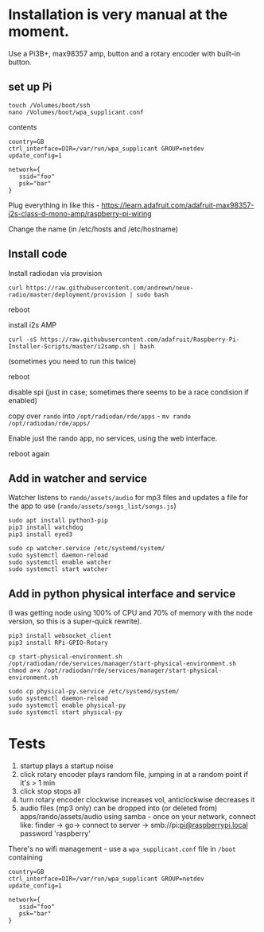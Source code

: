 # Installation is very manual at the moment.

Use a Pi3B+, max98357 amp, button and a rotary encoder with built-in button.

## set up Pi

    touch /Volumes/boot/ssh
    nano /Volumes/boot/wpa_supplicant.conf

contents

    country=GB
    ctrl_interface=DIR=/var/run/wpa_supplicant GROUP=netdev
    update_config=1

    network={
       ssid="foo"
       psk="bar"
    }

Plug everything in like this - https://learn.adafruit.com/adafruit-max98357-i2s-class-d-mono-amp/raspberry-pi-wiring

Change the name (in /etc/hosts and /etc/hostname)

## Install code

Install radiodan via provision

    curl https://raw.githubusercontent.com/andrewn/neue-radio/master/deployment/provision | sudo bash

reboot

install i2s AMP

    curl -sS https://raw.githubusercontent.com/adafruit/Raspberry-Pi-Installer-Scripts/master/i2samp.sh | bash

(sometimes you need to run this twice)

reboot

disable spi (just in case; sometimes there seems to be a race condision if enabled)

copy over `rando` into `/opt/radiodan/rde/apps` -  `mv rando /opt/radiodan/rde/apps/`

Enable just the rando app, no services, using the web interface.

reboot again

## Add in watcher and service

Watcher listens to `rando/assets/audio`  for mp3 files and updates a file for the app to use (`rando/assets/songs_list/songs.js`)

    sudo apt install python3-pip
    pip3 install watchdog 
    pip3 install eyed3

    sudo cp watcher.service /etc/systemd/system/
    sudo systemctl daemon-reload
    sudo systemctl enable watcher
    sudo systemctl start watcher

## Add in python physical interface and service

(I was getting node using 100% of CPU and 70% of memory with the node version, so this is a super-quick rewrite).

    pip3 install websocket_client
    pip3 install RPi-GPIO-Rotary

    cp start-physical-environment.sh /opt/radiodan/rde/services/manager/start-physical-environment.sh
    chmod a+x /opt/radiodan/rde/services/manager/start-physical-environment.sh 

    sudo cp physical-py.service /etc/systemd/system/
    sudo systemctl daemon-reload
    sudo systemctl enable physical-py
    sudo systemctl start physical-py


# Tests

 1. startup plays a startup noise
 2. click rotary encoder plays random file, jumping in at a random point if it's > 1 min
 3. click stop stops all
 4. turn rotary encoder clockwise increases vol, anticlockwise decreases it
 5. audio files (mp3 only) can be dropped into (or deleted from) apps/rando/assets/audio using samba - once on your network, connect like:
finder -> go-> connect to server -> smb://pi:pi@raspberrypi.local password 'raspberry'

There's no wifi management - use a `wpa_supplicant.conf` file in `/boot` containing

```
country=GB
ctrl_interface=DIR=/var/run/wpa_supplicant GROUP=netdev
update_config=1

network={
   ssid="foo"
   psk="bar"
}
```

